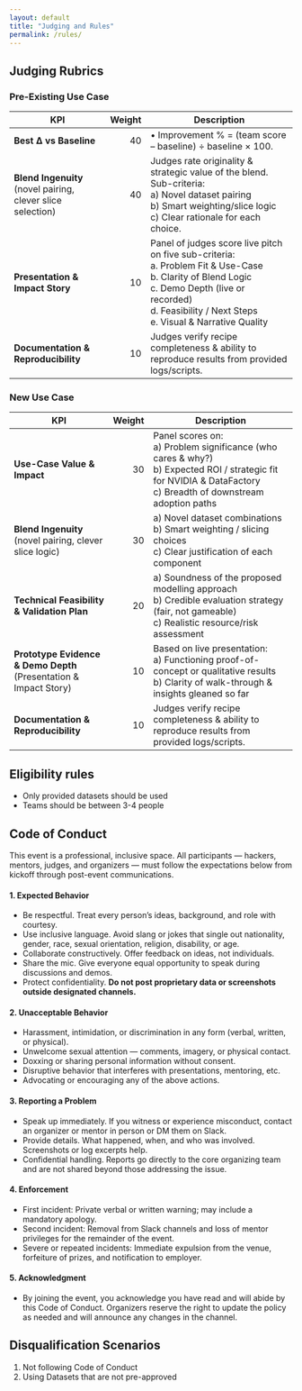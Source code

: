```yaml
---
layout: default
title: "Judging and Rules"
permalink: /rules/
---
```


## Judging Rubrics

### Pre-Existing Use Case

| KPI | Weight | Description |
|-----|-------:|-----------------------------------------|
| **Best Δ vs Baseline** | 40 |• Improvement % = (team score – baseline) ÷ baseline × 100. |
| **Blend Ingenuity** <br>(novel pairing, clever slice selection) | 40 | Judges rate originality & strategic value of the blend.<br>Sub-criteria:<br>a) Novel dataset pairing<br>b) Smart weighting/slice logic<br>c) Clear rationale for each choice. |
| **Presentation & Impact Story** | 10 | Panel of judges score live pitch on five sub-criteria:<br>a. Problem Fit & Use-Case<br>b. Clarity of Blend Logic<br>c. Demo Depth (live or recorded)<br>d. Feasibility / Next Steps<br>e. Visual & Narrative Quality |
| **Documentation & Reproducibility** | 10 | Judges verify recipe completeness & ability to reproduce results from provided logs/scripts. |


### New Use Case

| KPI | Weight | Description |
|-----|-------:|---------------------------------|
| **Use-Case Value & Impact** | 30 | Panel scores on:<br>a) Problem significance (who cares & why?)<br>b) Expected ROI / strategic fit for NVIDIA & DataFactory<br>c) Breadth of downstream adoption paths |
| **Blend Ingenuity** <br>(novel pairing, clever slice logic) | 30 | a) Novel dataset combinations<br>b) Smart weighting / slicing choices<br>c) Clear justification of each component |
| **Technical Feasibility & Validation Plan** | 20 | a) Soundness of the proposed modelling approach<br>b) Credible evaluation strategy (fair, not gameable)<br>c) Realistic resource/risk assessment |
| **Prototype Evidence & Demo Depth** <br>(Presentation & Impact Story) | 10 | Based on live presentation:<br>a) Functioning proof-of-concept or qualitative results<br>b) Clarity of walk-through & insights gleaned so far |
| **Documentation & Reproducibility** | 10 | Judges verify recipe completeness & ability to reproduce results from provided logs/scripts. |

## Eligibility rules
- Only provided datasets should be used
- Teams should be between 3-4 people
  
## Code of Conduct
This event is a professional, inclusive space. All participants — hackers, mentors, judges, and organizers — must follow the expectations below from kickoff through post-event communications.
#### 1. **Expected Behavior**
- Be respectful. Treat every person’s ideas, background, and role with courtesy.
- Use inclusive language. Avoid slang or jokes that single out nationality, gender, race, sexual orientation, religion, disability, or age.
- Collaborate constructively. Offer feedback on ideas, not individuals.
- Share the mic. Give everyone equal opportunity to speak during discussions and demos.
- Protect confidentiality. **Do not post proprietary data or screenshots outside designated channels.**
#### 2. **Unacceptable Behavior**
- Harassment, intimidation, or discrimination in any form (verbal, written, or physical).
- Unwelcome sexual attention — comments, imagery, or physical contact.
- Doxxing or sharing personal information without consent.
- Disruptive behavior that interferes with presentations, mentoring, etc.
- Advocating or encouraging any of the above actions.
#### 3. **Reporting a Problem**
- Speak up immediately. If you witness or experience misconduct, contact an organizer or mentor in person or DM them on Slack.
- Provide details. What happened, when, and who was involved. Screenshots or log excerpts help.
- Confidential handling. Reports go directly to the core organizing team and are not shared beyond those addressing the issue.
#### 4. **Enforcement**
- First incident: Private verbal or written warning; may include a mandatory apology.
- Second incident: Removal from Slack channels and loss of mentor privileges for the remainder of the event.
- Severe or repeated incidents: Immediate expulsion from the venue, forfeiture of prizes, and notification to employer.
#### 5. **Acknowledgment**
- By joining the event, you acknowledge you have read and will abide by this Code of Conduct. Organizers reserve the right to update the policy as needed and will announce any changes in the channel.

## Disqualification Scenarios
1. Not following Code of Conduct
2. Using Datasets that are not pre-approved
